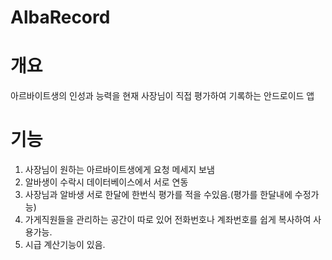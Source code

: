 # AlbaRecord
# 개요
아르바이트생의 인성과 능력을 현재 사장님이 직접 평가하여 기록하는 안드로이드 앱
# 기능
1. 사장님이 원하는 아르바이트생에게 요청 메세지 보냄
2. 알바생이 수락시 데이터베이스에서 서로 연동
3. 사장님과 알바생 서로 한달에 한번식 평가를 적을 수있음.(평가를 한달내에 수정가능)
4. 가게직원들을 관리하는 공간이 따로 있어 전화번호나 계좌번호를 쉽게 복사하여 사용가능.
5. 시급 계산기능이 있음.

